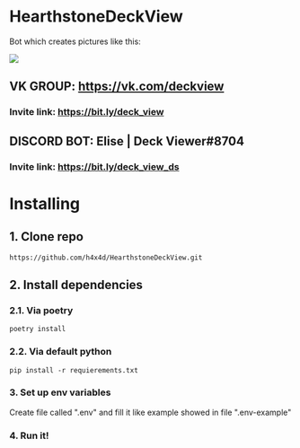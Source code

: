 # HearthstoneDeckView

Bot which creates pictures like this:

![](example.png)


## VK GROUP: https://vk.com/deckview
### Invite link: https://bit.ly/deck_view

## DISCORD BOT: Elise | Deck Viewer#8704
### Invite link: https://bit.ly/deck_view_ds


# Installing
## 1. Clone repo
```
https://github.com/h4x4d/HearthstoneDeckView.git
```
## 2. Install dependencies
### 2.1. Via poetry
``` 
poetry install
```
### 2.2. Via default python
``` 
pip install -r requierements.txt
```
### 3. Set up env variables
Create file called ".env" and fill it like example showed in file ".env-example"
### 4. Run it!

